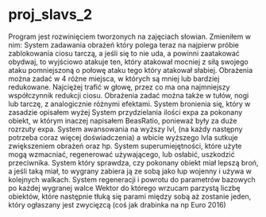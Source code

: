 # proj_slavs_2

Program jest rozwinięciem tworzonych na zajęciach słowian.
Zmieniłem w nim:
System zadawania obrażeń który polega teraz na najpierw próbie zablokowania ciosu tarczą, a jeśli się to nie uda, a powinni zaatakować obydwaj, to wyjściowo atakuje ten, który atakował mocniej z siłą swojego ataku pomniejszoną o połowę ataku tego który atakował słabiej. Obrażenia można zadać w 4 różne miejsca, w których są mniej lub bardziej redukowane. Najciężej trafić w głowę, przez co ma ona najmniejszy współczynnik redukcji ciosu. Obrażenia zadać można także w tułów, nogi lub tarczę, z analogicznie różnymi efektami.
System bronienia się, który w zasadzie opisałem wyżej
System przydzielania ilości expa za pokonany obiekt, w którym inaczej napisałem BeasRatio, ponieważ były za duże rozrzuty expa.
System awansowania na wyższy lvl, (na każdy następny potrzeba coraz więcej doświadczenia) a wbicie wyższego lvla sutkuje zwiększeniem obrażeń oraz hp.
System superumiejętności, które użyte mogą wzmacniać, regenerować używającego, lub osłabić, uszkodzić przeciwnika.
System który sprawdza, czy pokonany obiekt miał lepszą broń, a jeśli taką miał, to wygrany zabiera ją ze sobą jako łup wojenny i używa w kolejnych walkach.
System regeneracji i powrotu do parametrów bazowych po każdej wygranej walce
Wektor do którego wrzucam parzystą liczbę obiektów, które następnie tłuką się parami między sobą aż zostanie jeden, który ogłaszany jest zwycięzcą (coś jak drabinka na np Euro 2016)
